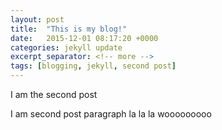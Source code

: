 ```yaml
---
layout: post
title:  "This is my blog!"
date:   2015-12-01 08:17:20 +0000
categories: jekyll update
excerpt_separator: <!-- more -->
tags: [blogging, jekyll, second post]
---
```

<p>I am the second post</p><!-- more -->
<p>I am second post paragraph la la la wooooooooo</p>
